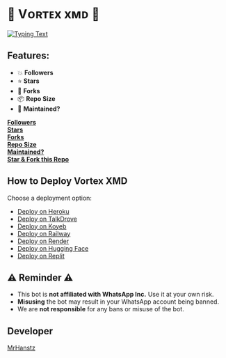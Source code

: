 # 💫 Vᴏʀᴛᴇx xᴍᴅ 💫

[![Typing Text](http://readme-typing-svg.herokuapp.com?color=blue&center=true&vCenter=true&multiline=false&lines=VORTEX-XMD+MultiDevice;Developed+by+Mr-HansTz;Give+star+and+fork+this+Repo+bro+🌟)](https://github.com/Mrhanstz)

## Features:

- 💥 **Followers**
- ⭐ **Stars**
- 🍴 **Forks**
- 📦 **Repo Size**
- 🔧 **Maintained?**

[**Followers**](https://github.com/Mrhanstz/followers)  
[**Stars**](https://github.com/Mrhanstz/VORTEX-XMD/stargazers/)  
[**Forks**](https://github.com/Mrhanstz/VORTEX-XMD/network/members)  
[**Repo Size**](https://github.com/Mrhanstz/VORTEX-XMD/)  
[**Maintained?**](https://github.com/Mrhanstz/VORTEX-XMD/graphs/commit-activity)  
[**Star & Fork this Repo**](https://github.com/Mrhanstz/VORTEX-XMD)

## How to Deploy Vortex XMD

Choose a deployment option:

- [Deploy on Heroku](https://vortex-hanstz.vercel.app)
- [Deploy on TalkDrove](https://talkdrove.com/share-bot/66)
- [Deploy on Koyeb](https://app.koyeb.com/services/deploy?type=git&repository=Mrhanstz/VORTEX-XMD&ports=3000)
- [Deploy on Railway](https://railway.app/new)
- [Deploy on Render](https://dashboard.render.com/web/new)
- [Deploy on Hugging Face](https://huggingface.co/spaces/Mrhanstz/VORTEX-XMD)
- [Deploy on Replit](https://replit.com/~)

## ⚠️ Reminder ⚠️

- This bot is **not affiliated with WhatsApp Inc.** Use it at your own risk.
- **Misusing** the bot may result in your WhatsApp account being banned.
- We are **not responsible** for any bans or misuse of the bot.

## Developer

[MrHanstz](https://github.com/Mrhanstz)
